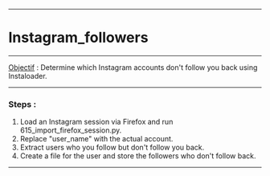 ***
# Instagram_followers
***

<u>Objectif</u> : Determine which Instagram accounts don't follow you back using Instaloader.

***

### Steps : 
1. Load an Instagram session via Firefox and run 615_import_firefox_session.py.
2. Replace "user_name" with the actual account.
3. Extract users who you follow but don't follow you back.
4. Create a file for the user and store the followers who don't follow back.
***
